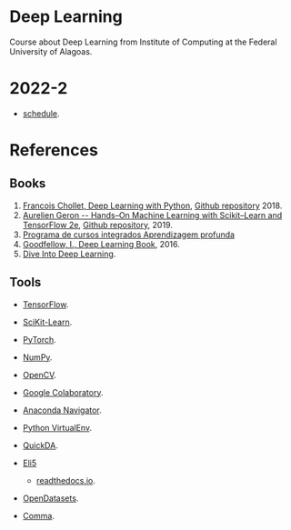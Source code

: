 # Deep Learning

Course about Deep Learning from Institute of Computing at the Federal University of Alagoas.

# 2022-2

- [schedule](https://docs.google.com/spreadsheets/d/1VDWdZzUZELKAyGlEghDPtEmlzUlxEfJmx1Y_o_ibkO0/edit?usp=sharing).

# References
## Books
1. [Francois Chollet, Deep Learning with Python](https://www.amazon.com.br/Deep-Learning-Python-Francois-Chollet/dp/1617294438), [Github repository](https://github.com/fchollet/deep-learning-with-python-notebooks) 2018.
1. [Aurelien Geron -- Hands–On Machine Learning with Scikit–Learn and TensorFlow 2e](https://www.amazon.com.br/s?i=stripbooks&rh=p_27%3AAurelien+Geron&s=relevancerank&text=Aurelien+Geron&ref=dp_byline_sr_book_1), [Github repository](https://github.com/ageron/handson-ml2), 2019.
1. [Programa de cursos integrados Aprendizagem profunda](https://www.coursera.org/specializations/deep-learning)
1. [Goodfellow, I., Deep Learning Book](https://www.deeplearningbook.org/), 2016.
1. [Dive Into Deep Learning](https://d2l.ai/index.html).

## Tools

- [TensorFlow](https://www.tensorflow.org/).
- [SciKit-Learn](https://scikit-learn.org/stable/).
- [PyTorch](https://pytorch.org/).
- [NumPy](https://numpy.org/).
- [OpenCV](https://opencv.org/).
- [Google Colaboratory](https://colab.research.google.com/).
- [Anaconda Navigator](https://anaconda.org/anaconda/anaconda-navigator).
- [Python VirtualEnv](https://pypi.org/project/virtualenv/).

- [QuickDA](https://github.com/sid-the-coder/QuickDA).
- [Eli5](https://github.com/TeamHG-Memex/eli5)
    - [readthedocs.io](https://eli5.readthedocs.io/en/latest/overview.html#features).
- [OpenDatasets](https://github.com/JovianML/opendatasets).
- [Comma](https://github.com/jlumbroso/comma).




